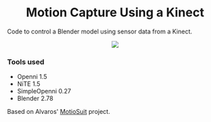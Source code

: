 <h1 align="center">Motion Capture Using a Kinect</h1>

Code to control a Blender model using sensor data from a Kinect. 

<div align="center">
<img src="https://github.com/karnikram/kinect-motioncapture/blob/master/screenshot.png" widht="60%"/>
</div>

### Tools used
* Openni 1.5
* NiTE 1.5
* SimpleOpenni 0.27
* Blender 2.78

Based on Alvaros' [MotioSuit](https://github.com/alvaroferran/MotioSuit) project.
